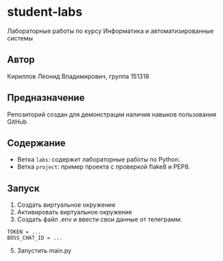 #  student-labs
Лабораторные работы по курсу Информатика и автоматизированные системы
##  Автор
Кириллов Леонид Владимирович, группа 151318

##  Предназначение
Репозиторий создан для демонстрации наличия навыков пользования GitHub

## Содержание
- Ветка `labs`: содержит лабораторные работы по Python.
- Ветка `project`: пример проекта с проверкой flake8 и PEP8.

##  Запуск
1. Создать виртуальное окружение
2. Активировать виртуальное окружение
3. Создать файл .env и ввести свои данные от телеграмм:
```
TOKEN = ...
BOSS_CHAT_ID = ...
```
5. Запустить main.py
